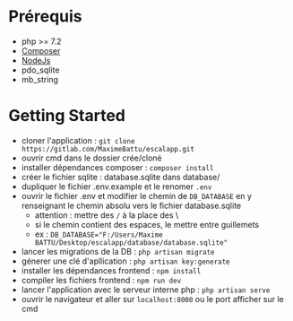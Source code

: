 # Prérequis

- php >= 7.2
- [Composer](https://getcomposer.org/)
- [NodeJs](https://nodejs.org/en/)
- pdo_sqlite
- mb_string

# Getting Started

- cloner l'application : `git clone https://gitlab.com/MaximeBattu/escalapp.git` 
- ouvrir cmd dans le dossier crée/cloné
- installer dépendances composer : `composer install`
- créer le fichier sqlite : database.sqlite dans database/
- dupliquer le fichier .env.example et le renomer `.env`
- ouvrir le fichier .env et modifier le chemin de `DB_DATABASE` en y renseignant le chemin absolu vers le fichier database.sqlite
    - attention : mettre des `/` à la place des \
    - si le chemin contient des espaces, le mettre entre guillemets
    - ex : `DB_DATABASE="F:/Users/Maxime BATTU/Desktop/escalapp/database/database.sqlite"`
- lancer les migrations de la DB : `php artisan migrate`
- génerer une clé d'apllication : `php artisan key:generate`
- installer les dépendances frontend : `npm install`
- compiler les fichiers frontend : `npm run dev`
- lancer l'application avec le serveur interne php : `php artisan serve`
- ouvrir le navigateur et aller sur `localhost:8000` ou le port afficher sur le cmd


